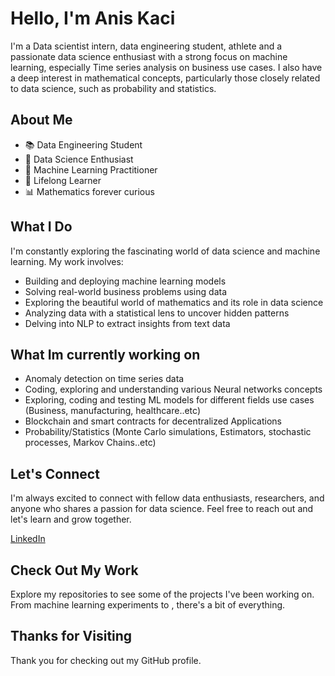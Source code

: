 # Hello, I'm Anis Kaci

I'm a Data scientist intern, data engineering student, athlete and a passionate data science enthusiast with a strong focus on machine learning, especially Time series analysis on business use cases. I also have a deep interest in mathematical concepts, particularly those closely related to data science, such as probability and statistics.

## About Me

- 📚 Data Engineering Student
- 🧠 Data Science Enthusiast
- 🤖 Machine Learning Practitioner
- 📖 Lifelong Learner
- 📊 Mathematics forever curious

## What I Do

I'm constantly exploring the fascinating world of data science and machine learning. My work involves:

- Building and deploying machine learning models
- Solving real-world business problems using data
- Exploring the beautiful world of mathematics and its role in data science
- Analyzing data with a statistical lens to uncover hidden patterns
- Delving into NLP to extract insights from text data


## What Im currently working on 

- Anomaly detection on time series data
- Coding, exploring and understanding various Neural networks concepts
- Exploring, coding and testing ML models for different fields use cases (Business, manufacturing, healthcare..etc)
- Blockchain and smart contracts for decentralized Applications
- Probability/Statistics (Monte Carlo simulations, Estimators, stochastic processes, Markov Chains..etc)


## Let's Connect

I'm always excited to connect with fellow data enthusiasts, researchers, and anyone who shares a passion for data science. Feel free to reach out and let's learn and grow together.

[LinkedIn](https://www.linkedin.com/in/anis-kaci)


## Check Out My Work
Explore my repositories to see some of the projects I've been working on. From machine learning experiments to , there's a bit of everything.

## Thanks for Visiting

Thank you for checking out my GitHub profile.

<!---
anis-kaci/anis-kaci is a ✨ special ✨ repository because its `README.md` (this file) appears on your GitHub profile.
You can click the Preview link to take a look at your changes.
--->
